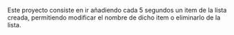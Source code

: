 Este proyecto consiste en ir añadiendo cada 5 segundos un item de la lista creada, permitiendo modificar el nombre de dicho item o eliminarlo de la lista.
